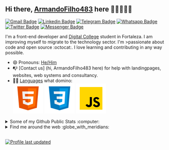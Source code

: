 

## Hi there, [ArmandoFilho483](https://minhalandingpage) here 👋🏼👨🏻‍💻

[![Gmail Badge](https://img.shields.io/badge/-armandopdff@gmail.com-c14438?style=flat&logo=Gmail&logoColor=white)](mailto:armandopdff@gmail.com "Connect via Email")
[![Linkedin Badge](https://img.shields.io/badge/-Armando%20Patricio-0072b1?style=flat&logo=Linkedin&logoColor=white)](https://www.linkedin.com/in/armando-patricio "Connect on LinkedIn")
[![Telegram Badge](https://img.shields.io/badge/-@ArmandoFilho-0088CC?style=flat&logo=Telegram&logoColor=white)](https://t.me/ArmandoFilho "Contact on Telegram")
[![Whatsapp Badge](https://img.shields.io/badge/WhatsApp-25D366?style=flat&logo=Whatsapp&logoColor=white)](https://wa.me/5585991584767)
[![Twitter Badge](https://img.shields.io/badge/-@armandopatricio-00acee?style=flat&logo=Twitter&logoColor=white)](https://twitter.com "Follow on Twitter")
[![Messenger Badge](https://img.shields.io/badge/-Messenger-0078FF?style=flat&logo=Messenger&logoColor=white)](https://www.messenger.com/t/100002905807098 "Connect on Facebook")

I'm a front-end developer and [Digital College](https://digitalcollege.com.br) student in Fortaleza. I am improving myself to migrate to the technology sector. I'm >passionate about code and open source :octocat:. I love learning and contributing in any way possible.

- 😄 Pronouns: [He/Him](https://www.mypronouns.org/he-him)
- 📭 [Contact us] (hi, ArmandoFilho483 here) for help with landingpages, websites, web systems and consultancy.
- 👨‍🎓 [Languages](#) what domino: <br>
[![HTML](https://github.com/ArmandoFilho483/ArmandoFilho483/blob/main/icons/icons8-html-5.svg)](https://www.w3.org/html/)
[![CSS](https://github.com/ArmandoFilho483/ArmandoFilho483/blob/main/icons/icons8-css3.svg)](https://www.w3.org/Style/CSS/Overview.en.html)
[![JavaScript](https://github.com/ArmandoFilho483/ArmandoFilho483/blob/main/icons/icons8-javascript.svg)](https://www.javascript.com/)

<details>
  <summary>Some of my Github Public Stats :computer:</summary>

<div style="display: flex; justify-content: center; gap: 20px">

  [![My Github Stats](https://github-readme-stats.vercel.app/api?username=ArmandoFilho483&theme=transparent&show_icons=true&title_color=fff&icon_color=79ff97&text_color=fff&bg_color=none&border_color=0d1117&hide_border=false)](https://github.com/ArmandoFilho483)
  [![My top languages](https://github-readme-stats.vercel.app/api/top-langs/?username=ArmandoFilho483&theme=transparent&show_icons=true&title_color=fff&icon_color=79ff97&text_color=fff&bg_color=none&border_color=0d1117&hide_border=false)](https://github.com/ArmandoFilho483)

</div>


  ![Profile Views](https://komarev.com/ghpvc/?username=ArmandoFilho483&color=blue)
  ----
  
</details>

<details>
  <summary>Find me around the web :globe_with_meridians:</summary>
  
[![Instagram Badge](https://img.shields.io/badge/-Instagram-C13584?style=flat&logo=Instagram&logoColor=white)](https://www.instagram.com/armandopatricioff/ "Follow on Instagram")
[![YouTube Badge](https://img.shields.io/badge/-YouTube-FF0000?style=flat&logo=YouTube&logoColor=white)](https://www.youtube.com/playlist?list=PLXG971HgX-ZHUaUfZb4eGHloyeHdWQFvd "My YouTube playlists")

----

</details><br>


[![Profile last updated](https://img.shields.io/github/last-commit/ArmandoFilho483/ArmandoFilho483/main?label=Last%20updated&style=flat)](https://github.com/ArmandoFilho483/ArmandoFilho483/commits)

